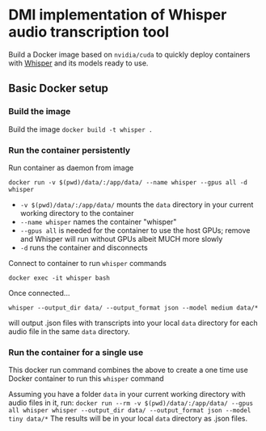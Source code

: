 # DMI implementation of Whisper audio transcription tool
Build a Docker image based on `nvidia/cuda` to quickly deploy containers with 
[Whisper](https://github.com/openai/whisper) and its models ready to use.

## Basic Docker setup
### Build the image
Build the image
`docker build -t whisper .`
### Run the container persistently 
Run container as daemon from image

`docker run -v $(pwd)/data/:/app/data/ --name whisper --gpus all -d whisper`
-  `-v $(pwd)/data/:/app/data/` mounts the `data` directory in your current working directory to the container
- `--name whisper` names the container "whisper"
- `--gpus all` is needed for the container to use the host GPUs; remove and Whisper will run without GPUs albeit MUCH more slowly
- `-d` runs the container and disconnects

Connect to container to run `whisper` commands

`docker exec -it whisper bash`

Once connected...

`whisper --output_dir data/ --output_format json --model medium data/*`

will output .json files with transcripts into your local `data` directory for each audio file in the same `data` directory.

### Run the container for a single use
This docker run command combines the above to create a one time use Docker container to run this `whisper` command

Assuming you have a folder `data` in your current working directory with audio files in it, run:
`docker run --rm -v $(pwd)/data/:/app/data/ --gpus all whisper whisper --output_dir data/ --output_format json --model tiny data/*`
The results will be in your local `data` directory as .json files.
